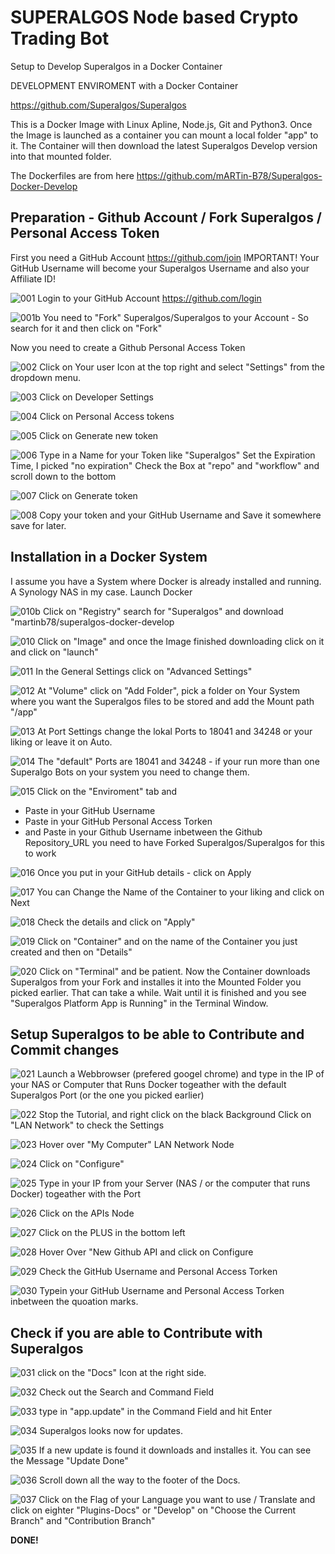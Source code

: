# SUPERALGOS Node based Crypto Trading Bot
Setup to Develop Superalgos in a Docker Container

DEVELOPMENT ENVIROMENT with a Docker Container

https://github.com/Superalgos/Superalgos

This is a Docker Image with Linux Apline, Node.js, Git and Python3. Once the Image is launched as a container you can mount a local folder "app" to it. The Container will then download the latest Superalgos Develop version into that mounted folder.

The Dockerfiles are from here https://github.com/mARTin-B78/Superalgos-Docker-Develop

## Preparation - Github Account / Fork Superalgos / Personal Access Token

First you need a GitHub Account https://github.com/join
IMPORTANT! Your GitHub Username will become your Superalgos Username and also your Affiliate ID! 

![001](https://user-images.githubusercontent.com/91568406/141653138-ebf01715-428d-4a14-a223-b99c1f2b6dc9.PNG)
Login to your GitHub Account https://github.com/login

![001b](https://user-images.githubusercontent.com/91568406/141654639-985a81a4-f567-402b-a25d-7a8bb01c8bc0.PNG)
You need to "Fork" Superalgos/Superalgos to your Account - So search for it and then click on "Fork"

Now you need to create a Github Personal Access Token

![002](https://user-images.githubusercontent.com/91568406/141653139-0b85b95b-8432-41eb-bcd2-df39cf850645.PNG)
Click on Your user Icon at the top right and select "Settings" from the dropdown menu.

![003](https://user-images.githubusercontent.com/91568406/141653140-6ffd23cf-7d5f-426e-acdc-6a7a56dc30fe.PNG)
Click on Developer Settings

![004](https://user-images.githubusercontent.com/91568406/141653141-bb0f5b1d-69a6-4355-bae3-10a328eee3d5.PNG)
Click on Personal Access tokens

![005](https://user-images.githubusercontent.com/91568406/141653142-16f4a2e6-fa50-4094-a13d-cf136894840d.PNG)
Click on Generate new token

![006](https://user-images.githubusercontent.com/91568406/141653143-d1877bf3-6d32-425b-a928-d150ac8d8f6b.PNG)
Type in a Name for your Token like "Superalgos"
Set the Expiration Time, I picked "no expiration"
Check the Box at "repo" and "workflow" 
and scroll down to the bottom 

![007](https://user-images.githubusercontent.com/91568406/141653144-b2974fab-98b7-484c-931e-0681eb9b509c.PNG)
Click on Generate token

![008](https://user-images.githubusercontent.com/91568406/141653145-19bcee1e-e217-4e95-b92f-7ad5a341983f.PNG)
Copy your token and your GitHub Username and Save it somewhere save for later.

## Installation in a Docker System

I assume you have a System where Docker is already installed and running. A Synology NAS in my case.
Launch Docker

![010b](https://user-images.githubusercontent.com/91568406/141654351-7c64e405-a6e5-4945-9e3f-6ded5af75231.PNG)
Click on "Registry" search for "Superalgos" and download "martinb78/superalgos-docker-develop

![010](https://user-images.githubusercontent.com/91568406/141653146-0f879595-9b3f-44a3-b0af-11a632451f12.PNG)
Click on "Image" and once the Image finished downloading click on it and click on "launch" 

![011](https://user-images.githubusercontent.com/91568406/141653147-8eceb0e1-2467-4afe-a637-c656c246a0f4.PNG)
In the General Settings click on "Advanced Settings"

![012](https://user-images.githubusercontent.com/91568406/141653148-c82e72a6-feaf-4018-84d9-27fbd02d7517.PNG)
At "Volume" click on "Add Folder", pick a folder on Your System where you want the Superalgos files to be stored and add the Mount path "/app"

![013](https://user-images.githubusercontent.com/91568406/141653149-e38b51bb-2aaf-4039-9825-458449c8534a.PNG)
At Port Settings change the lokal Ports to 18041 and 34248 or your liking or leave it on Auto.

![014](https://user-images.githubusercontent.com/91568406/141653150-76af02d3-d759-4fef-b363-980786dcfdbf.PNG)
The "default" Ports are 18041 and 34248 - if your run more than one Superalgo Bots on your system you need to change them.

![015](https://user-images.githubusercontent.com/91568406/141653151-47615e5d-28d3-43e6-8b2e-3f2d92ee5bd7.PNG)
Click on the "Enviroment" tab and 
- Paste in your GitHub Username
- Paste in your GitHub Personal Access Torken
- and Paste in your Github Username inbetween the Github Repository_URL 
  you need to have Forked Superalgos/Superalgos for this to work

![016](https://user-images.githubusercontent.com/91568406/141653153-8e9ad899-7f55-4012-94d1-56ae002160da.PNG)
Once you put in your GitHub details - click on Apply

![017](https://user-images.githubusercontent.com/91568406/141653154-b4c03603-4768-4c3c-b2c1-6137355e448b.PNG)
You can Change the Name of the Container to your liking and click on Next

![018](https://user-images.githubusercontent.com/91568406/141653155-660d544a-1c6d-4fda-99f3-12d0cfc2ddc7.PNG)
Check the details and click on "Apply"

![019](https://user-images.githubusercontent.com/91568406/141653156-219c1bc0-823f-4760-b058-6cf49331db50.PNG)
Click on "Container" and on the name of the Container you just created and then on "Details"

![020](https://user-images.githubusercontent.com/91568406/141653157-4cf3071b-b0c4-4117-a716-b32ffe8ad99a.PNG)
Click on "Terminal" and be patient. Now the Container downloads Superalgos from your Fork and installes it into the 
Mounted Folder you picked earlier. That can take a while.
Wait until it is finished and you see "Superalgos Platform App is Running" in the Terminal Window.

## Setup Superalgos to be able to Contribute and Commit changes

![021](https://user-images.githubusercontent.com/91568406/141653158-613384c6-ef52-42dd-9c2d-c08dead55093.PNG)
Launch a Webbrowser (prefered googel chrome) and type in the IP of your NAS or Computer that Runs Docker togeather
with the default Superalgos Port (or the one you picked earlier)

![022](https://user-images.githubusercontent.com/91568406/141653160-1b941d91-5cfb-4f0e-a36a-3b55d87f2e38.PNG)
Stop the Tutorial, and right click on the black Background 
Click on "LAN Network" to check the Settings

![023](https://user-images.githubusercontent.com/91568406/141653162-5c7485f0-a1ca-4ace-9855-d5e6c4e49d5d.PNG)
Hover over "My Computer" LAN Network Node

![024](https://user-images.githubusercontent.com/91568406/141653163-43d601f6-5012-4886-8c2b-9132374cab8e.PNG)
Click on "Configure"

![025](https://user-images.githubusercontent.com/91568406/141653164-1f823ca1-3f21-4aeb-b759-0e818ccc1d67.PNG)
Type in your IP from your Server (NAS / or the computer that runs Docker) togeather with the Port

![026](https://user-images.githubusercontent.com/91568406/141653165-063d774c-9661-4e5f-b490-765235ac7717.PNG)
Click on the APIs Node

![027](https://user-images.githubusercontent.com/91568406/141653167-8feca04e-26cb-4ffd-be77-fb47eac7d369.PNG)
Click on the PLUS in the bottom left

![028](https://user-images.githubusercontent.com/91568406/141653168-8d0d2ca1-8476-4359-814a-7708ad866756.PNG)
Hover Over "New Github API and click on Configure

![029](https://user-images.githubusercontent.com/91568406/141653127-6ea51907-6f1d-4762-a54d-6fb9f65ded2c.PNG)
Check the GitHub Username and Personal Access Torken

![030](https://user-images.githubusercontent.com/91568406/141653129-5e76a7c0-dda5-49b5-a4f9-fd73d6bd7bf2.PNG)
Typein your GitHub Username and Personal Access Torken inbetween the quoation marks.

## Check if you are able to Contribute with Superalgos

![031](https://user-images.githubusercontent.com/91568406/141653130-5903a27f-cd06-494f-a32c-1b3843d4dd20.PNG)
click on the "Docs" Icon at the right side.

![032](https://user-images.githubusercontent.com/91568406/141653131-934985c6-6c7f-420d-90c7-af24c3060d15.PNG)
Check out the Search and Command Field

![033](https://user-images.githubusercontent.com/91568406/141653132-775f4346-b873-47ce-9380-3a939b125e77.PNG)
type in "app.update" in the Command Field and hit Enter

![034](https://user-images.githubusercontent.com/91568406/141653133-c59714aa-0212-4934-a24c-985951fcca0e.PNG)
Superalgos looks now for updates.

![035](https://user-images.githubusercontent.com/91568406/141653134-34b14f9b-7340-41dc-8d5e-21aa15ab5e8f.PNG)
If a new update is found it downloads and installes it. You can see the Message "Update Done" 

![036](https://user-images.githubusercontent.com/91568406/141653135-3cc55079-0423-4a47-a34d-d027fe38c662.PNG)
Scroll down all the way to the footer of the Docs.

![037](https://user-images.githubusercontent.com/91568406/141653137-49c5ba80-047b-4a4b-9208-4742cf6d5672.PNG)
Click on the Flag of your Language you want to use / Translate
and click on eighter "Plugins-Docs" or "Develop" on "Choose the Current Branch" and "Contribution Branch"

**DONE!**

